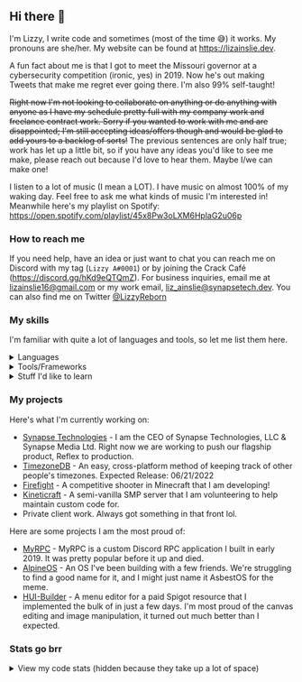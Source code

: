 ## Hi there 👋
I'm Lizzy, I write code and sometimes (most of the time 😅) it works. My pronouns are she/her. My website can be found at https://lizainslie.dev.

A fun fact about me is that I got to meet the Missouri governor at a cybersecurity competition (ironic, yes) in 2019. Now he's out making Tweets that make me regret ever going there. I'm also 99% self-taught!

~~Right now I'm not looking to collaborate on anything or do anything with anyone as I have my schedule pretty full with my company work and freelance contract work. Sorry if you wanted to work with me and are disappointed; I'm still accepting ideas/offers though and would be glad to add yours to a backlog of sorts!~~ The previous sentences are only half true; work has let up a little bit, so if you have any ideas you'd like to see me make, please reach out because I'd love to hear them. Maybe I/we can make one!

I listen to a lot of music (I mean a LOT). I have music on almost 100% of my waking day. Feel free to ask me what kinds of music I'm interested in! Meanwhile here's my playlist on Spotify: https://open.spotify.com/playlist/45x8Pw3oLXM6HplaG2u06p

### How to reach me
If you need help, have an idea or just want to chat you can reach me on Discord with my tag (`Lizzy A#0001`) or by joining the Crack Café (https://discord.gg/hKd9eQTQmZ). For business inquiries, email me at [lizainslie16@gmail.com](mailto:lizainslie16@gmail.com) or my work email, [liz_ainslie@synapsetech.dev](mailto:liz_ainslie@synapsetech.dev). You can also find me on Twitter [@LizzyReborn](https://twitter.com/LizzyReborn)

### My skills
I'm familiar with quite a lot of languages and tools, so let me list them here.

<details>
  <summary>Languages</summary>
  
  - Java
  - Kotlin (I utilize Kotlin on the JVM and through Kotlin/Native)
  - Golang
  - C/C++
  - Assembly
  - Ruby / Crystal
  - Python
  - JavaScript & TypeScript (I use JavaScript both client-side and server-side)
  - HTML/CSS and relevant preprocessors
  - Dart
  - Lua
</details>

<details>
  <summary>Tools/Frameworks</summary>
  
- JS
  - Frameworks
    - [Next.js](https://nextjs.org/)
    - [React](https://reactjs.org/)
    - [Vue](https://vuejs.org/)
  - Runtimes
    - [Electron](https://www.electronjs.org/)
    - [NodeJS](https://nodejs.org/)
  - Build Tools
    - [Webpack](https://webpack.js.org/)
    - [Rollup](https://rollupjs.org/)
    - [Vite](https://vitejs.dev/)
  - Other Libs
    - [THREE.js](https://threejs.org/)
- Bots
  - [Discord.js](https://discord.js.org)
  - [JDA](https://github.com/DV8FromTheWorld/JDA)
- Server/Web Frameworks
  - [Ktor](https://ktor.io/)
  - [Django](https://www.djangoproject.com/)
  - [Rails](https://rubyonrails.org/)
  - [Express](https://expressjs.com/)
- Databases
  - [MongoDB](https://www.mongodb.com/)
    - [Mongoose](https://mongoosejs.com/)
    - [KMongo](https://litote.org/kmongo/)
  - [RethinkDB](https://rethinkdb.com/)
    - [rethinkdbdash](https://github.com/neumino/rethinkdbdash)
- Java/JVM
  - Build Systems
    - Gradle
    - Maven
  - Minecraft
    - [FabricMC](https://fabricmc.net/)
    - Spigot/Paper/Bukkit
  - Other Libs
    - Lombok
    - GSON
    - [LibGDX](https://libgdx.com/)
- Mobile Development
  - [Flutter](https://flutter.dev)
  - Android
  - [Cordova](https://cordova.apache.org/) (but please don't hire me for Cordova, ew.)
  - [Jetpack Compose](https://developer.android.com/jetpack/compose)
  - [Ionic](https://ionicframework.com/)
- CSS Frameworks
  - [Fomantic UI](https://fomantic-ui.com/)
  - [TailwindCSS](https://tailwindcss.com/)
  - [Bootstrap](https://getbootstrap.com)
</details>

<!-- 
<details>
  <summary>Stuff I'm currently learning</summary>
  - Nothing really, just grinding thru my work.
</details> -->
  
<details>
  <summary>Stuff I'd like to learn</summary>
  
  - Rust. As many times as I have tried it, and even with all my experience in C and C++, I just can't seem to grasp Rust.
  - Elixir. I know it's not all that useful to what I do but it's a language I treasure
  - Game development in general. I'd like to broaden my horizons and enable myself to express my own creativity in new ways, and game dev is one of these ways.
  - VST programming, I'm an audio junkie.
  - EFI programming, because I really enjoy low level systems dev. I already have plans to work on this at some point in the near future
</details>

### My projects
Here's what I'm currently working on:

- [Synapse Technologies](https://synapsetech.dev/) - I am the CEO of Synapse Technologies, LLC & Synapse Media Ltd. Right now we are working to push our flagship product, Reflex to production.
- [TimezoneDB](https://github.com/SynapseTech/TimezoneDB) - An easy, cross-platform method of keeping track of other people's timezones. Expected Release: 06/21/2022
- [Firefight](https://firefig.ht/) - A competitive shooter in Minecraft that I am developing!
- [Kineticraft](https://kineticraft.net) - A semi-vanilla SMP server that I am volunteering to help maintain custom code for.
- Private client work. Always got something in that front lol.

Here are some projects I am the most proud of:

- [MyRPC](https://github.com/MyRPC/MyRPC) - MyRPC is a custom Discord RPC application I built in early 2019. It was pretty popular before it up and died.
- [AlpineOS](https://github.com/AlpineOS/AlpineOS) - An OS I've been building with a few friends. We're struggling to find a good name for it, and I might just name it AsbestOS for the meme.
- [HUI-Builder](https://github.com/Studio-Archetype/HUI-Builder) - A menu editor for a paid Spigot resource that I implemented the bulk of in just a few days. I'm most proud of the canvas editing and image manipulation, it turned out much better than I expected.

### Stats go brr

<details>
  <summary>View my code stats (hidden because they take up a lot of space)</summary>
  
  ![Lizzy's GitHub stats](https://github-readme-stats.vercel.app/api?username=LizAinslie) 
  
  ![Top Langs](https://github-readme-stats.vercel.app/api/top-langs/?username=LizAinslie) 
  
  ![Wakatime](https://github-readme-stats.vercel.app/api/wakatime?username=lizainslie16&layout=compact)
</details>

<!--
Here are some ideas to get you started:

- 🤔 I’m looking for help with ...
- 💬 Ask me about ...
-->
